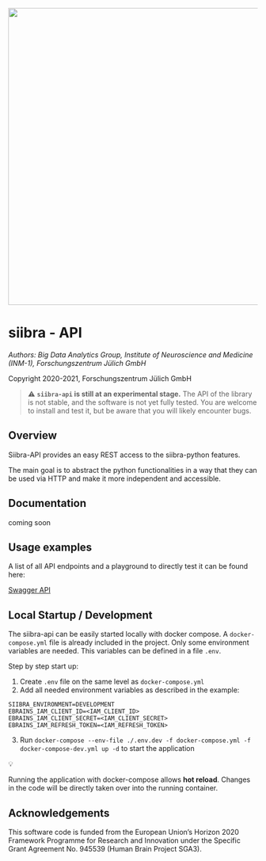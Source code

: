 <p align="center">
    <img src="statuc/images/siibra-api.jpeg" width="600">
</p>

# siibra - API 

*Authors: Big Data Analytics Group, Institute of Neuroscience and Medicine (INM-1), Forschungszentrum Jülich GmbH*

Copyright 2020-2021, Forschungszentrum Jülich GmbH

> :warning: **`siibra-api` is still at an experimental stage.** The API of the library is not
stable, and the software is not yet fully tested. You are welcome to install and
test it, but be aware that you will likely encounter bugs.

## Overview

Siibra-API provides an easy REST access to the siibra-python features.

The main goal is to abstract the python functionalities in a way that they can be used via HTTP and make it more independent and accessible.

## Documentation

coming soon

## Usage examples

A list of all API endpoints and a playground to directly test it can be found here:

[Swagger API](https://siibra-api.apps-dev.hbp.eu/v1_0/docs#/)

## Local Startup / Development


The siibra-api can be easily started locally with docker compose.
A `docker-compose.yml` file is already included in the project. 
Only some environment variables are needed. This variables can be defined in a file `.env`.

Step by step start up:

1. Create `.env` file on the same level as `docker-compose.yml`
2. Add all needed environment variables as described in the example:

``` 
SIIBRA_ENVIRONMENT=DEVELOPMENT
EBRAINS_IAM_CLIENT_ID=<IAM_CLIENT_ID>
EBRAINS_IAM_CLIENT_SECRET=<IAM_CLIENT_SECRET>
EBRAINS_IAM_REFRESH_TOKEN=<IAM_REFRESH_TOKEN>
```

3. Run `docker-compose --env-file ./.env.dev -f docker-compose.yml -f docker-compose-dev.yml up -d` to start the application

:bulb: 

Running the application with docker-compose allows **hot reload**.
Changes in the code will be directly taken over into the running container. 


## Acknowledgements

This software code is funded from the European Union’s Horizon 2020 Framework
Programme for Research and Innovation under the Specific Grant Agreement No.
945539 (Human Brain Project SGA3).
